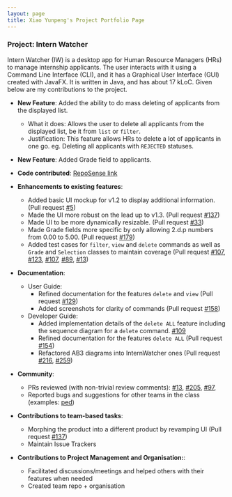 ```yaml
---
layout: page
title: Xiao Yunpeng's Project Portfolio Page
---
```


### Project: Intern Watcher

Intern Watcher (IW) is a desktop app for Human Resource Managers (HRs) to manage internship applicants. The user interacts with it using a Command Line Interface (CLI), and it has a Graphical User Interface (GUI) created with JavaFX. It is written in Java, and has about 17 kLoC. Given below are my contributions to the project.

* **New Feature**: Added the ability to do mass deleting of applicants from the displayed list.
    * What it does: Allows the user to delete all applicants from the displayed list, be it from `list` or `filter`.
    * Justification: This feature allows HRs to delete a lot of applicants in one go. eg. Deleting all applicants with `REJECTED` statuses.

* **New Feature**: Added Grade field to applicants.

* **Code contributed**: [RepoSense link](https://nus-cs2103-ay2122s1.github.io/tp-dashboard/?search=&sort=groupTitle&sortWithin=title&since=2021-09-17&timeframe=commit&mergegroup=&groupSelect=groupByRepos&breakdown=false&tabOpen=true&tabType=authorship&tabAuthor=yunpeng1234&tabRepo=AY2122S1-CS2103T-F12-2%2Ftp%5Bmaster%5D&authorshipIsMergeGroup=false&authorshipFileTypes=docs~functional-code~test-code&authorshipIsBinaryFileTypeChecked=false)

* **Enhancements to existing features**:
    * Added basic UI mockup for v1.2 to display additional information.(Pull request [\#5](https://github.com/AY2122S1-CS2103T-F12-2/tp/pull/5))
    * Made the UI more robust on the lead up to v1.3. (Pull request [\#137](https://github.com/AY2122S1-CS2103T-F12-2/tp/pull/137))
    * Made UI to be more dynamically resizable. (Pull request [\#33](https://github.com/AY2122S1-CS2103T-F12-2/tp/pull/33))
    * Made Grade fields more specific by only allowing 2.d.p numbers from 0.00 to 5.00. (Pull request [\#179](https://github.com/AY2122S1-CS2103T-F12-2/tp/pull/179))
    * Added test cases for `filter`, `view` and `delete` commands as well as `Grade` and `Selection` classes to maintain coverage (Pull request [\#107](https://github.com/AY2122S1-CS2103T-F12-2/tp/pull/107), [\#123](https://github.com/AY2122S1-CS2103T-F12-2/tp/pull/123), [\#107](https://github.com/AY2122S1-CS2103T-F12-2/tp/pull/107), [\#89](https://github.com/AY2122S1-CS2103T-F12-2/tp/pull/89), [\#13](https://github.com/AY2122S1-CS2103T-F12-2/tp/pull/13))

* **Documentation**:
    * User Guide:
        * Refined documentation for the features `delete` and `view` (Pull request [\#129](https://github.com/AY2122S1-CS2103T-F12-2/tp/pull/129))
        * Added screenshots for clarity of commands (Pull request [\#158](https://github.com/AY2122S1-CS2103T-F12-2/tp/pull/158))
    * Developer Guide:
        * Added implementation details of the `delete ALL` feature including the sequence diagram for a `delete` command. [\#109](https://github.com/AY2122S1-CS2103T-F12-2/tp/pull/109)
        * Refined documentation for the features `delete ALL` (Pull request [\#154](https://github.com/AY2122S1-CS2103T-F12-2/tp/pull/154))
        * Refactored AB3 diagrams into InternWatcher ones (Pull request [\#216](https://github.com/AY2122S1-CS2103T-F12-2/tp/pull/216), [\#259](https://github.com/AY2122S1-CS2103T-F12-2/tp/pull/259))

* **Community**:
    * PRs reviewed (with non-trivial review comments): [\#13](https://github.com/AY2122S1-CS2103T-F12-2/tp/pull/13), [\#205](https://github.com/AY2122S1-CS2103T-F12-2/tp/pull/205), [\#97](https://github.com/AY2122S1-CS2103T-F12-2/tp/pull/97),
    * Reported bugs and suggestions for other teams in the class (examples: [ped](https://github.com/yunpeng1234/ped/issues))

* **Contributions to team-based tasks**:
    * Morphing the product into a different product by revamping UI (Pull request [\#137](https://github.com/AY2122S1-CS2103T-F12-2/tp/pull/137))
    * Maintain Issue Trackers


* **Contributions to Project Management and Organisation:**:
    *  Facilitated discussions/meetings and helped others with their features when needed
    *  Created team repo + organisation
